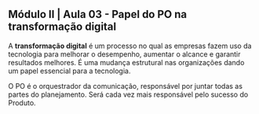 ## Módulo II | Aula 03 - Papel do PO na transformação digital
A **transformação digital** é um processo no qual as empresas fazem uso da tecnologia para melhorar o desempenho, aumentar o alcance e garantir resultados melhores. É uma mudança estrutural nas organizações dando um papel essencial para a tecnologia.

O PO é o orquestrador da comunicação, responsável por juntar todas as partes do planejamento. Será cada vez mais responsável pelo sucesso do Produto.